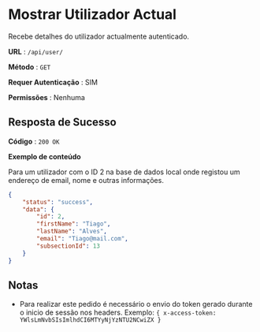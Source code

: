 # Mostrar Utilizador Actual

Recebe detalhes do utilizador actualmente autenticado.

**URL** : `/api/user/`

**Método** : `GET`

**Requer Autenticação** : SIM

**Permissões** : Nenhuma

## Resposta de Sucesso

**Código** : `200 OK`

**Exemplo de conteúdo**

Para um utilizador com o ID 2 na base de dados local onde registou um endereço de email, nome e outras informações.

```json
{
    "status": "success",
    "data": {
        "id": 2,
        "firstName": "Tiago",
        "lastName": "Alves",
        "email": "Tiago@mail.com",
        "subsectionId": 13
    }
}
```

## Notas

* Para realizar este pedido é necessário o envio do token gerado durante o inicio de sessão nos headers. Exemplo: `{ x-access-token: YWlsLmNvbSIsImlhdCI6MTYyNjYzNTU2NCwiZX }`
